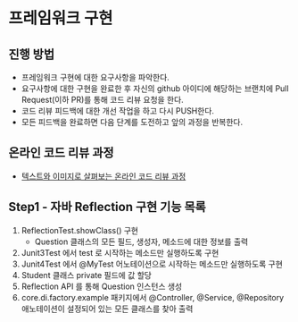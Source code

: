 # 프레임워크 구현
## 진행 방법
* 프레임워크 구현에 대한 요구사항을 파악한다.
* 요구사항에 대한 구현을 완료한 후 자신의 github 아이디에 해당하는 브랜치에 Pull Request(이하 PR)를 통해 코드 리뷰 요청을 한다.
* 코드 리뷰 피드백에 대한 개선 작업을 하고 다시 PUSH한다.
* 모든 피드백을 완료하면 다음 단계를 도전하고 앞의 과정을 반복한다.

## 온라인 코드 리뷰 과정
* [텍스트와 이미지로 살펴보는 온라인 코드 리뷰 과정](https://github.com/next-step/nextstep-docs/tree/master/codereview)

## Step1 - 자바 Reflection 구현 기능 목록

1. ReflectionTest.showClass() 구현 
    * Question 클래스의 모든 필드, 생성자, 메소드에 대한 정보를 출력
2. Junit3Test 에서 test 로 시작하는 메소드만 실행하도록 구현
3. Junit4Test 에서 @MyTest 어노테이션으로 시작하는 메소드만 실행하도록 구현
4. Student 클래스 private 필드에 값 할당
5. Reflection API 를 통해 Question 인스턴스 생성
6. core.di.factory.example 패키지에서 @Controller, @Service, @Repository 애노테이션이 설정되어 있는 모든 클래스를 찾아 출력
